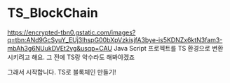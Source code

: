 # TS_BlockChain
https://encrypted-tbn0.gstatic.com/images?q=tbn:ANd9GcSyuY_EUj3lhspG00bXpVzkisjfA3bye-is5KDNZx6ktN3fam3-mbAh3g6NUukDVEt2vg&usqp=CAU
Java Script 프로젝트를 TS 환경으로 변환시키려고 해요.
그 전에 TS랑 악수라도 해봐야겠죠

그래서 시작합니다.
TS로 블록체인 만들기!
